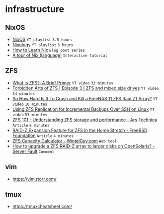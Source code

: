 # infrastructure

## NixOS

- [NixOS](https://www.youtube.com/playlist?list=PL-saUBvIJzOkjAw_vOac75v-x6EzNzZq-) `YT playlist` `3.5 hours`
- [Nixology](https://www.youtube.com/playlist?list=PLRGI9KQ3_HP_OFRG6R-p4iFgMSK1t5BHs) `YT playlist` `3 hours`
- [How to Learn Nix](https://ianthehenry.com/posts/how-to-learn-nix/) `Blog post series`
- [A tour of Nix (language)](https://nixcloud.io/tour/?id=1) `Interactive tutorial`

## ZFS

- [What Is ZFS?: A Brief Primer](https://www.youtube.com/watch?v=lsFDp-W1Ks0) `YT video` `32 minutes`
- [Forbidden Arts of ZFS | Episode 3 | ZFS and mixed size drives](https://www.youtube.com/watch?v=JiVGOpMr87w) `YT video` `14 minutes`
- [So How Hard Is It To Crash and Kill a FreeNAS 11 ZFS Raid Z1 Array?](https://www.youtube.com/watch?v=vxFNBZIAClc) `YT video` `10 minutes`
- [Using ZFS Replication for Incremental Backups Over SSH on Linux](https://www.youtube.com/watch?v=NHM2T0uxkUM) `YT video` `53 minutes`
- [ZFS 101 - Understanding ZFS storage and performance - Ars Technica](https://arstechnica.com/information-technology/2020/05/zfs-101-understanding-zfs-storage-and-performance/) `Article` `8 minutes`
- [RAID-Z Expansion Feature for ZFS In the Home Stretch - FreeBSD Foundation](https://freebsdfoundation.org/blog/raid-z-expansion-feature-for-zfs/) `Article` `4 minutes`
- [ZFS Capacity Calculator - WintelGuy.com](https://wintelguy.com/zfs-calc.pl) `Web tool`
- [How to upgrade a ZFS RAID-Z array to larger disks on OpenSolaris? - Server Fault](https://serverfault.com/a/15330) `Comment`

## vim

- <https://vim.rtorr.com/>

## tmux

- <https://tmuxcheatsheet.com/>

